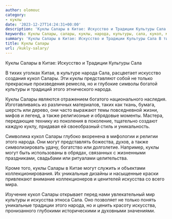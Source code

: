 ```yaml
---
author: olomouc
category:
- куклы
date: '2023-12-27T14:24:31+00:00'
description: 'Куклы Салары в Китае: Искусство и Традиции Культуры Сала В тихих уголках Китая, в культуре народа Сала, расцветает искусство создания кукол Салары. Эти...'
keywords: Куклы Салары, салары, куклы, народа, культуры, сала, кукол, могут, искусства, китае, искусство, традиции, только, также, уникальные, тихих
summary: 'Куклы Салары в Китае: Искусство и Традиции Культуры Сала В тихих уголках Китая, в культуре народа Сала, расцветает искусство создания кукол Салары. Эти...'
title: Куклы Салары
url: /kukly-salary/
---
```


Куклы Салары в Китае: Искусство и Традиции Культуры Сала

В тихих уголках Китая, в культуре народа Сала, расцветает искусство создания кукол Салары. Эти куклы представляют собой не только прекрасные произведения ремесла, но и глубокие символы богатой культуры и традиций этого этнического народа.

Куклы Салары являются отражением богатого национального наследия. Изготавливаясь из различных материалов, таких как ткань, бумага, шерсть или дерево, они часто выражают темы повседневной жизни, мифов и легенд, а также религиозные и обрядовые моменты. Мастера, передающие технику из поколения в поколение, тщательно создают каждую куклу, придавая ей своеобразный стиль и уникальность.

Символика кукол Салары глубоко вкоренена в мифологии и религии этого народа. Они могут представлять божества, духов, а также символизировать удачу, богатство или долголетие. Например, куклы могут быть использованы в обрядах, связанных с жизненными праздниками, свадьбами или ритуалами целительства.

Кроме того, куклы Салары в Китае могут служить и объектами коллекционирования. Их уникальные дизайны и насыщенные краски привлекают внимание коллекционеров и ценителей искусства со всего мира.

Изучение кукол Салары открывает перед нами увлекательный мир культуры и искусства этноса Сала. Оно позволяет не только понять уникальные традиции этого народа, но и ценить красоту искусства, пронизанного глубокими историческими и духовными значениями.